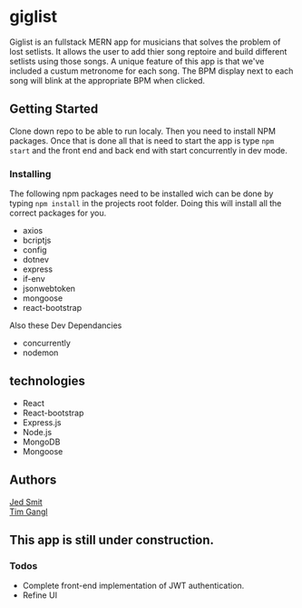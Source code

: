 # giglist

Giglist is an fullstack MERN app for musicians that solves the problem of lost setlists. It allows the user to add thier song reptoire and build different setlists using those songs. A unique feature of this app is that we've included a custum metronome for each song. The BPM display next to each song will blink at the appropriate BPM when clicked.

## Getting Started

Clone down repo to be able to run localy. Then you need to install NPM packages. Once that is done all that is need to start the app is type `npm start` and the front end and back end with start concurrently in dev mode.

### Installing
The following  npm packages need to be installed wich can be done by typing `npm install` in the projects root folder. Doing this will install all the correct packages for you.
* axios
* bcriptjs
* config
* dotnev
* express
* if-env
* jsonwebtoken
* mongoose
* react-bootstrap

Also these Dev Dependancies 
* concurrently
* nodemon

## technologies

* React
* React-bootstrap
* Express.js
* Node.js
* MongoDB
* Mongoose

## Authors
[Jed Smit](https://github.com/jedsmit)
<br>
[Tim Gangl](https://github.com/TimGangl)

## This app is still under construction. 

### Todos

* Complete front-end implementation of JWT authentication.  
* Refine UI 
